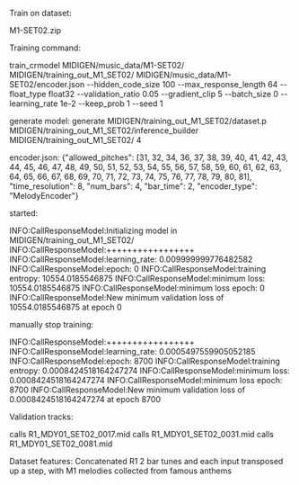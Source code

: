 
Train on dataset:

M1-SET02.zip

Training command:

train_crmodel MIDIGEN/music_data/M1-SET02/ MIDIGEN/training_out_M1_SET02/ MIDIGEN/music_data/M1-SET02/encoder.json --hidden_code_size 100 --max_response_length 64 --float_type float32 --validation_ratio 0.05 --gradient_clip 5 --batch_size 0 --learning_rate 1e-2 --keep_prob 1 --seed 1

generate model:
generate MIDIGEN/training_out_M1_SET02/dataset.p MIDIGEN/training_out_M1_SET02/inference_builder MIDIGEN/training_out_M1_SET02/ 4

encoder.json:
{"allowed_pitches": [31, 32, 34, 36, 37, 38, 39, 40, 41, 42, 43, 44, 45, 46, 47, 48, 49, 50, 51, 52, 53, 54, 55, 56, 57, 58, 59, 60, 61, 62, 63, 64, 65, 66, 67, 68, 69, 70, 71, 72, 73, 74, 75, 76, 77, 78, 79, 80, 81], "time_resolution": 8, "num_bars": 4, "bar_time": 2, "encoder_type": "MelodyEncoder"}

started:

INFO:CallResponseModel:Initializing model in MIDIGEN/training_out_M1_SET02/
INFO:CallResponseModel:+++++++++++++++++
INFO:CallResponseModel:learning_rate: 0.009999999776482582
INFO:CallResponseModel:epoch: 0
INFO:CallResponseModel:training entropy: 10554.0185546875
INFO:CallResponseModel:minimum loss: 10554.0185546875
INFO:CallResponseModel:minimum loss epoch: 0
INFO:CallResponseModel:New minimum validation loss of 10554.0185546875 at epoch 0

manually stop training:

INFO:CallResponseModel:+++++++++++++++++
INFO:CallResponseModel:learning_rate: 0.0005497559905052185
INFO:CallResponseModel:epoch: 8700
INFO:CallResponseModel:training entropy: 0.0008424518164247274
INFO:CallResponseModel:minimum loss: 0.0008424518164247274
INFO:CallResponseModel:minimum loss epoch: 8700
INFO:CallResponseModel:New minimum validation loss of 0.0008424518164247274 at epoch 8700

Validation tracks:

calls R1_MDY01_SET02_0017.mid
calls R1_MDY01_SET02_0031.mid
calls R1_MDY01_SET02_0081.mid

Dataset features:
Concatenated R1 2 bar tunes and each input transposed up a step, with M1 melodies collected from famous anthems
